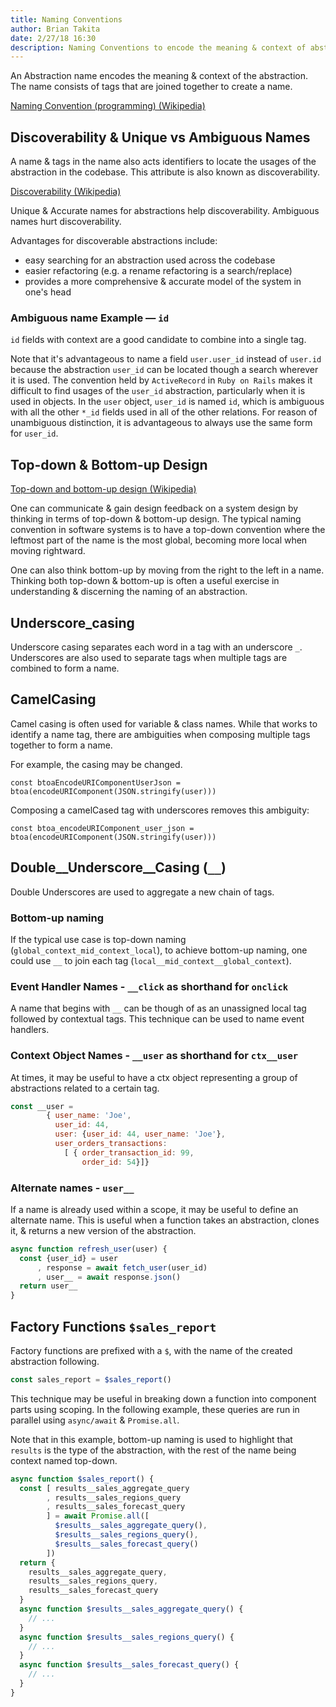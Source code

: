 ```yaml
---
title: Naming Conventions
author: Brian Takita
date: 2/27/18 16:30
description: Naming Conventions to encode the meaning & context of abstractions
---
```


An Abstraction name encodes the meaning & context of the abstraction. The name consists of tags that are joined together to create a name.

<a target="_blank" href="https://en.wikipedia.org/wiki/Naming_convention_(programming)
">Naming Convention (programming) (Wikipedia)</a>

## Discoverability & Unique vs Ambiguous Names

A name & tags in the name also acts identifiers to locate the usages of the abstraction in the codebase. This attribute is also known as discoverability.

<a target="_blank" href="https://en.wikipedia.org/wiki/Discoverability">Discoverability (Wikipedia)</a>

Unique & Accurate names for abstractions help discoverability. Ambiguous names hurt discoverability.

Advantages for discoverable abstractions include:

  * easy searching for an abstraction used across the codebase
  * easier refactoring (e.g. a rename refactoring is a search/replace)
  * provides a more comprehensive & accurate model of the system in one's head
  
### Ambiguous name Example &mdash; `id`

`id` fields with context are a good candidate to combine into a single tag.

Note that it's advantageous to name a field `user.user_id` instead of `user.id` because the abstraction `user_id` can be located though a search wherever it is used. The convention held by `ActiveRecord` in `Ruby on Rails` makes it difficult to find usages of the `user_id` abstraction, particularly when it is used in objects. In the `user` object, `user_id` is named `id`, which is ambiguous with all the other `*_id` fields used in all of the other relations. For reason of unambiguous distinction, it is advantageous to always use the same form for `user_id`.

## Top-down & Bottom-up Design

<a target="_blank" href="https://en.wikipedia.org/wiki/Top-down_and_bottom-up_design">Top-down and bottom-up design (Wikipedia)</a>

One can communicate & gain design feedback on a system design by thinking in terms of top-down & bottom-up design. The typical naming convention in software systems is to have a top-down convention where the leftmost part of the name is the most global, becoming more local when moving rightward.

One can also think bottom-up by moving from the right to the left in a name. Thinking both top-down & bottom-up is often a useful exercise in understanding & discerning the naming of an abstraction.

## Underscore_casing

Underscore casing separates each word in a tag with an underscore `_`. Underscores are also used to separate tags when multiple tags are combined to form a name.

## CamelCasing

Camel casing is often used for variable & class names. While that works to identify a name tag, there are ambiguities when composing multiple tags together to form a name.

For example, the casing may be changed.

`const btoaEncodeURIComponentUserJson = btoa(encodeURIComponent(JSON.stringify(user)))`

Composing a camelCased tag with underscores removes this ambiguity:

`const btoa_encodeURIComponent_user_json = btoa(encodeURIComponent(JSON.stringify(user)))`

## Double__Underscore__Casing (`__`)

Double Underscores are used to aggregate a new chain of tags.

### Bottom-up naming

If the typical use case is top-down naming (`global_context_mid_context_local`), to achieve bottom-up naming, one could use `__` to join each tag (`local__mid_context__global_context`).

### Event Handler Names - `__click` as shorthand for `onclick`

A name that begins with `__` can be though of as an unassigned local tag followed by contextual tags. This technique can be used to name event handlers.

### Context Object Names - `__user` as shorthand for `ctx__user`

At times, it may be useful to have a ctx object representing a group of abstractions related to a certain tag.

```js
const __user =
        { user_name: 'Joe',
          user_id: 44,
          user: {user_id: 44, user_name: 'Joe'},
          user_orders_transactions:
            [ { order_transaction_id: 99,
                order_id: 54}]}
```

### Alternate names - `user__`

If a name is already used within a scope, it may be useful to define an alternate name. This is useful when a function takes an abstraction, clones it, & returns a new version of the abstraction.

```js
async function refresh_user(user) {
  const {user_id} = user
      , response = await fetch_user(user_id)
      , user__ = await response.json()
  return user__
}
```

## Factory Functions `$sales_report`

Factory functions are prefixed with a `$`, with the name of the created abstraction following.

```js
const sales_report = $sales_report()
```

This technique may be useful in breaking down a function into component parts using scoping. In the following example, these queries are run in parallel using `async/await` & `Promise.all`.

Note that in this example, bottom-up naming is used to highlight that `results` is the type of the abstraction, with the rest of the name being context named top-down.

```js
async function $sales_report() {
  const [ results__sales_aggregate_query
        , results__sales_regions_query
        , results__sales_forecast_query
        ] = await Promise.all([
          $results__sales_aggregate_query(),
          $results__sales_regions_query(),
          $results__sales_forecast_query()
        ])
  return {
    results__sales_aggregate_query,
    results__sales_regions_query,
    results__sales_forecast_query
  }
  async function $results__sales_aggregate_query() {
    // ...
  }
  async function $results__sales_regions_query() {
    // ...
  }
  async function $results__sales_forecast_query() {
    // ...
  }
}
```
